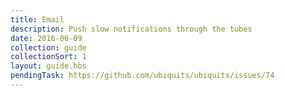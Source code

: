 ```yaml
---
title: Email
description: Push slow notifications through the tubes
date: 2016-06-09
collection: guide
collectionSort: 1
layout: guide.hbs
pendingTask: https://github.com/ubiquits/ubiquits/issues/74
---
```

